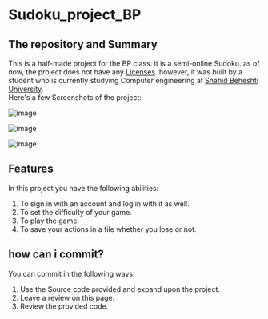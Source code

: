 # Sudoku_project_BP



## The repository and Summary
This is a half-made project for the BP class. it is a semi-online Sudoku.
as of now, the project does not have any [Licenses](https://medium.com/@avinashvagh/github-licenses-explained-a-quick-guide-46d98ef4ca81).
however, it was built by a student who is currently studying Computer engineering at [Shahid Beheshti University](https://www.sbu.ac.ir/). </br>
Here's a few Screenshots of the project:

![image](https://github.com/user-attachments/assets/12e3d389-791a-4ef7-8310-2dd2d36673d3) </br>


![image](https://github.com/user-attachments/assets/38d11742-fbb9-456f-bf40-7cbe0ea723c5) </br>


![image](https://github.com/user-attachments/assets/3e3baf57-e647-4d63-9fe0-818abb3c9903) </br>





## Features
In this project you have the following abilities:
1. To sign in with an account and log in with it as well.
2. To set the difficulty of your game.
3. To play the game.
4. To save your actions in a file whether you lose or not.

## how can i commit?
You can commit in the following ways:
1. Use the Source code provided and expand upon the project. </br>
2. Leave a review on this page. </br>
3. Review the provided code.</br>


